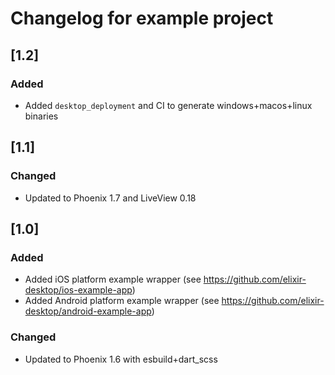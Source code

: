 # Changelog for example project

## [1.2]

### Added

- Added `desktop_deployment` and CI to generate windows+macos+linux binaries

## [1.1]

### Changed

- Updated to Phoenix 1.7 and LiveView 0.18

## [1.0]

### Added

- Added iOS platform example wrapper (see https://github.com/elixir-desktop/ios-example-app)
- Added Android platform example wrapper (see https://github.com/elixir-desktop/android-example-app)

### Changed

- Updated to Phoenix 1.6 with esbuild+dart\_scss
